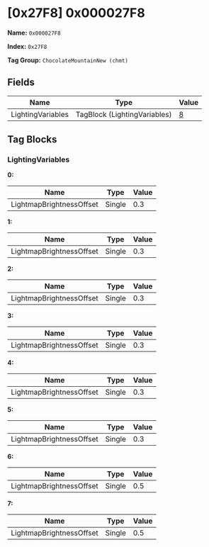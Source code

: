 # [0x27F8] 0x000027F8

**Name:** ```0x000027F8```

**Index:** ```0x27F8```

**Tag Group:** ```ChocolateMountainNew (chmt)```

## Fields

Name	| Type	| Value
---	|---	|---	|
LightingVariables	|TagBlock (LightingVariables)	|[8](#lightingvariables)


## Tag Blocks

### LightingVariables

**0:**

Name	| Type	| Value
---	|---	|---	|
LightmapBrightnessOffset	|Single	|0.3


**1:**

Name	| Type	| Value
---	|---	|---	|
LightmapBrightnessOffset	|Single	|0.3


**2:**

Name	| Type	| Value
---	|---	|---	|
LightmapBrightnessOffset	|Single	|0.3


**3:**

Name	| Type	| Value
---	|---	|---	|
LightmapBrightnessOffset	|Single	|0.3


**4:**

Name	| Type	| Value
---	|---	|---	|
LightmapBrightnessOffset	|Single	|0.3


**5:**

Name	| Type	| Value
---	|---	|---	|
LightmapBrightnessOffset	|Single	|0.3


**6:**

Name	| Type	| Value
---	|---	|---	|
LightmapBrightnessOffset	|Single	|0.5


**7:**

Name	| Type	| Value
---	|---	|---	|
LightmapBrightnessOffset	|Single	|0.5


